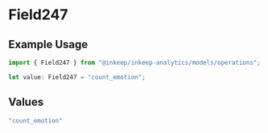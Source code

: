 # Field247

## Example Usage

```typescript
import { Field247 } from "@inkeep/inkeep-analytics/models/operations";

let value: Field247 = "count_emotion";
```

## Values

```typescript
"count_emotion"
```